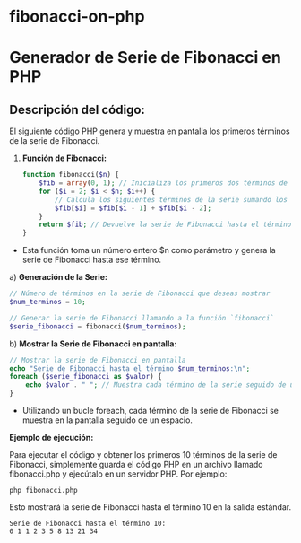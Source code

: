# fibonacci-on-php
# Generador de Serie de Fibonacci en PHP
 
## Descripción del código:

El siguiente código PHP genera y muestra en pantalla los primeros términos de la serie de Fibonacci.

1. **Función de Fibonacci:**
   ```php
   function fibonacci($n) {
       $fib = array(0, 1); // Inicializa los primeros dos términos de la serie
       for ($i = 2; $i < $n; $i++) {
           // Calcula los siguientes términos de la serie sumando los dos términos anteriores
           $fib[$i] = $fib[$i - 1] + $fib[$i - 2];
       }
       return $fib; // Devuelve la serie de Fibonacci hasta el término $n
   }
- Esta función toma un número entero $n como parámetro y genera la serie de Fibonacci hasta ese término.

a) **Generación de la Serie:**
```php
// Número de términos en la serie de Fibonacci que deseas mostrar
$num_terminos = 10;

// Generar la serie de Fibonacci llamando a la función `fibonacci`
$serie_fibonacci = fibonacci($num_terminos);
```
b) **Mostrar la Serie de Fibonacci en pantalla:**
```php
// Mostrar la serie de Fibonacci en pantalla
echo "Serie de Fibonacci hasta el término $num_terminos:\n";
foreach ($serie_fibonacci as $valor) {
    echo $valor . " "; // Muestra cada término de la serie seguido de un espacio en pantalla
}
```
-  Utilizando un bucle foreach, cada término de la serie de Fibonacci se muestra en la pantalla seguido de un espacio.

**Ejemplo de ejecución:**

Para ejecutar el código y obtener los primeros 10 términos de la serie de Fibonacci, simplemente guarda el código PHP en un archivo llamado fibonacci.php y ejecútalo en un servidor PHP. Por ejemplo:
```console
php fibonacci.php
```
Esto mostrará la serie de Fibonacci hasta el término 10 en la salida estándar.

```console
Serie de Fibonacci hasta el término 10:
0 1 1 2 3 5 8 13 21 34
```

